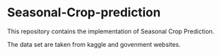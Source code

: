 # Seasonal-Crop-prediction
This repository contains the implementation of Seasonal Crop Prediction.

The data set are taken from kaggle and govenment websites.
